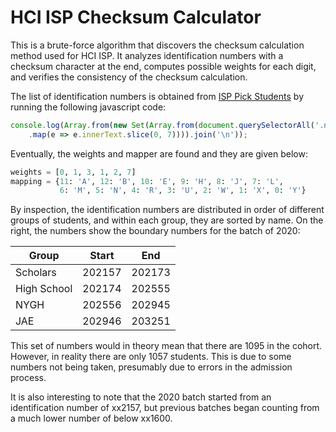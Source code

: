 # HCI ISP Checksum Calculator

This is a brute-force algorithm that discovers the checksum calculation method used for HCI ISP. It analyzes
identification numbers with a checksum character at the end, computes
possible weights for each digit, and verifies the consistency of the checksum calculation.

The list of identification numbers is obtained from [ISP Pick Students](https://isp.hci.edu.sg/pickStudents2.asp) by
running the following javascript code:

```js
console.log(Array.from(new Set(Array.from(document.querySelectorAll('.normal'))
    .map(e => e.innerText.slice(0, 7)))).join('\n'));
```

Eventually, the weights and mapper are found and they are given below:

```python
weights = [0, 1, 3, 1, 2, 7]
mapping = {11: 'A', 12: 'B', 10: 'E', 9: 'H', 8: 'J', 7: 'L',
           6: 'M', 5: 'N', 4: 'R', 3: 'U', 2: 'W', 1: 'X', 0: 'Y'}
```

By inspection, the identification numbers are distributed in order of different groups of students, and within each
group, they are sorted by
name. On the right, the numbers show the boundary numbers for the batch of 2020:

| Group       | Start  | End    |
|-------------|--------|--------|
| Scholars    | 202157 | 202173 |
| High School | 202174 | 202555 |
| NYGH        | 202556 | 202945 |
| JAE         | 202946 | 203251 |

This set of numbers would in theory mean that there are 1095 in the cohort. However, in reality there are only 1057
students. This is due to some numbers not being taken, presumably due to errors in the admission process.

It is also interesting to note that the 2020 batch started from an identification number of xx2157, but previous batches
began counting from a much lower number of below xx1600.